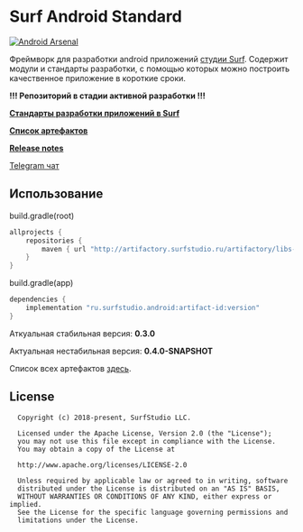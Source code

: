 # Surf Android Standard

[![Android Arsenal]( https://img.shields.io/badge/Android%20Arsenal-SurfAndroidStandard-green.svg?style=flat )]( https://android-arsenal.com/details/1/7290 )

Фреймворк для разработки android приложений [студии Surf](http://www.surfstudio.ru/).
Содержит модули и стандарты разработки, с помощью которых можно построить качественное приложение
в короткие сроки.

**!!! Репозиторий в стадии активной разработки !!!**

**[Стандарты разработки приложений в Surf][docs]**

**[Список артефактов][artifacts]**

**[Release notes](RELEASE_NOTES.md)**

[Telegram чат](https://t.me/surf_android)

## **Использование**

build.gradle(root)
```groovy
allprojects {
    repositories {
        maven { url "http://artifactory.surfstudio.ru/artifactory/libs-release-local" }
    }
}
```

build.gradle(app)
```groovy
dependencies {
    implementation "ru.surfstudio.android:artifact-id:version"
}
```

Аткуальная стабильная версия: **0.3.0**

Актуальная нестабильная версия: **0.4.0-SNAPSHOT**

Список всех артефактов [здесь][artifacts].

## License
```
  Copyright (c) 2018-present, SurfStudio LLC.

  Licensed under the Apache License, Version 2.0 (the "License");
  you may not use this file except in compliance with the License.
  You may obtain a copy of the License at

  http://www.apache.org/licenses/LICENSE-2.0

  Unless required by applicable law or agreed to in writing, software
  distributed under the License is distributed on an "AS IS" BASIS,
  WITHOUT WARRANTIES OR CONDITIONS OF ANY KIND, either express or implied.
  See the License for the specific language governing permissions and
  limitations under the License.
```

[docs]: docs/main.md
[artifacts]: docs/artifacts.md